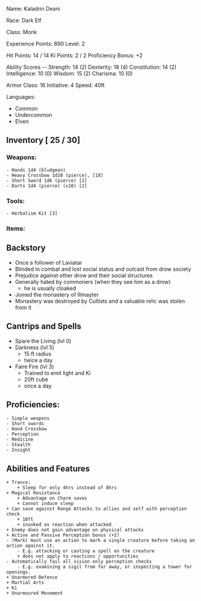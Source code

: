 Name: Kaladrin Deani

Race: Dark Elf

Class: Monk

Experience Points: 890
Level: 2

Hit Points: 14 / 14
Ki Points: 2 / 2
Proficiency Bonus: +2

Ability Scores --
    Strength: 14 (2)
    Dexterity: 18 (4)
    Constitution: 14 (2)
    Intelligence: 10 (0)
    Wisdom: 15 (2)
    Charisma: 10 (0)

Armor Class: 16
Initiative: 4
Speed: 40ft

Languages:
- Common
- Undercommon
- Elven

## Inventory [ 25 / 30]
### Weapons:
    - Hands 1d4 (bludgeon)
    - Heavy Crossbow 1d10 (pierce), [18]
    - Short Sword 1d6 (pierce) [2]
    - Darts 1d4 (pierce) (x10) [2]
### Tools:
    - Herbalism Kit [3]
### Items:


## Backstory
+ Once a follower of Laviatar
+ Blinded in combat and lost social status and outcast from drow society
+ Prejudice against other drow and their social structures
+ Generally hated by commoners (when they see him as a drow)
    + he is usually cloaked
+ Joined the monastery of Illmayter
+ Monastery was destroyed by Cultists and a valuable relic was stolen from it

## Cantrips and Spells
- Spare the Living (lvl 0) 
- Darkness (lvl 5)
    + 15 ft radius
    + twice a day
- Faire Fire (lvl 3)
    + Trained to emit light and Ki
    + 20ft cube
    + once a day

## Proficiencies:
    - Simple weapons
    - Short swords
    - Hand Crossbow
    - Perception
    - Medicine
    - Stealth
    - Insight

## Abilities and Features
    + Trance:
        + Sleep for only 4hrs instead of 8hrs
    + Magical Resistance
        + Advantage on Charm saves
        + Cannot induce sleep
    + Can save against Range Attacks to allies and self with perception check
        + 10ft
        + invoked as reaction when attacked
    + Enemy does not gain advantage on physical attacks
    + Active and Passive Perception bonus (+2)
    - (Mark) must use an action to mark a single creature before taking an action against it.
        - E.g. attacking or casting a spell on the creature
        + does not apply to reactions / opportunities
    - Automatically fail all vision only perception checks
        - E.g. examining a sigil from far away, or inspecting a tower for openings.
    + Unarmored Defence
    + Martial Arts
    + Ki
    + Unarmoured Movement
